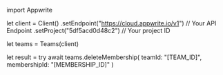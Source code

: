 import Appwrite

let client = Client()
    .setEndpoint("https://cloud.appwrite.io/v1") // Your API Endpoint
    .setProject("5df5acd0d48c2") // Your project ID

let teams = Teams(client)

let result = try await teams.deleteMembership(
    teamId: &quot;[TEAM_ID]&quot;,
    membershipId: &quot;[MEMBERSHIP_ID]&quot;
)

